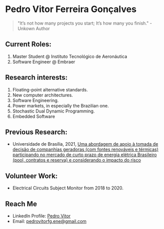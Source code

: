 # Pedro Vitor Ferreira Gonçalves

> "It’s not how many projects you start; It’s how many you finish." - Unkown Author

## Current Roles:

1. Master Student @ Instituto Tecnológico de Aeronáutica
2. Software Engineer @ Embraer

## Research interests:

1. Floating-point alternative standards.
2. New computer architectures.
3. Software Engineering.
4. Power markets, in especially the Brazilian one.
5. Stochastic Dual Dynamic Programming.
6. Embedded Software

## Previous Research:

- Universidade de Brasília, 2021, [Uma abordagem de apoio à tomada de decisão de companhias geradoras (com fontes renováveis e térmicas) participando no mercado de curto prazo de energia elétrica Brasileiro (pool, contratos e reserva) e considerando o impacto do risco](https://bdm.unb.br/handle/10483/37845)

## Volunteer Work:

- Electrical Circuits Subject Monitor from 2018 to 2020.

## Reach Me

- LinkedIn Profile: [Pedro Vitor](https://www.linkedin.com/in/pedro-vitor-ferreira-gon%C3%A7alves-82416414a/?locale=en_US)
- Email: pedrovitorfg.ene@gmail.com
